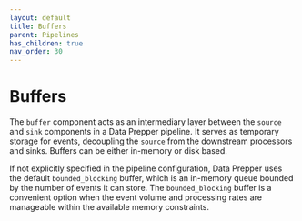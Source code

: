 ```yaml
---
layout: default
title: Buffers
parent: Pipelines
has_children: true
nav_order: 30
---
```


# Buffers

The `buffer` component acts as an intermediary layer between the `source` and `sink` components in a Data Prepper pipeline. It serves as temporary storage for events, decoupling the `source` from the downstream processors and sinks. Buffers can be either in-memory or disk based. 

If not explicitly specified in the pipeline configuration, Data Prepper uses the default `bounded_blocking` buffer, which is an in-memory queue bounded by the number of events it can store. The `bounded_blocking` buffer is a convenient option when the event volume and processing rates are manageable within the available memory constraints. 


